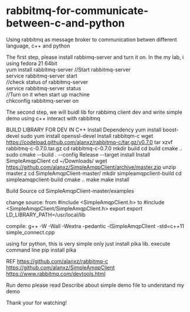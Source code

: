 # rabbitmq-for-communicate-between-c-and-python
Using rabbitmq as message broker to communication betwen different language, c++ and python

The first step, please install rabbimq-server and turn it on. In the my lab, i using fedora 21 64bit		
yum install rabbitmq-server
//Start rabbitmq-server												
service rabbitmq-server start											
//check status of rabbitmq-server										
service rabbitmq-server status											
//Turn on it when start up machine										
chkconfig rabbitmq-server on											

The second step, we will buidl lib for rabbimq client dev and write simple demo using c++ interact with rabbitmq

BUILD LIBRARY FOR DEV IN C++
Install Dependency
yum install boost-devel
sudo yum install openssl-devel
Install rabbitqm-c
wget https://codeload.github.com/alanxz/rabbitmq-c/tar.gz/v0.7.0
tar xzvf rabbitmq-c-0.7.0.tar.gz
cd rabbitmq-c-0.7.0
mkdir build
cd build
cmake ..
sudo cmake --build . --config Release --target install
Install SimpleAmqpClient
cd ~/Downloads/
wget https://github.com/alanxz/SimpleAmqpClient/archive/master.zip
unzip master.z
cd SimpleAmqpClient-master/
mkdir simpleamqpclient-build
cd simpleamqpclient-build
cmake ..
make
make install

Build Source
cd SimpleAmqpClient-master/examples

change source: 
from #include <SimpleAmqpClient.h> to #include <SimpleAmqpClient/SimpleAmqpClient.h>
export export LD_LIBRARY_PATH=/usr/local/lib
	

compile: g++ -W -Wall -Wextra -pedantic -lSimpleAmqpClient -std=c++11 simple_connect.cpp

using for python, this is very simple
only just install pika lib. execute command line
pip install pika

REF 
https://github.com/alanxz/rabbitmq-c
https://github.com/alanxz/SimpleAmqpClient
https://www.rabbitmq.com/devtools.html

Run demo
please read Describe about simple demo file to understand my demo

Thank your for watching!
